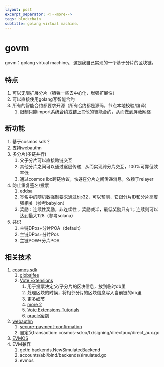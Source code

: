 ```yaml
---
layout: post
excerpt_separator: <!--more-->
tags: blockchain
subtitle: golang virtual machine。
---
```


# govm

govm：golang virtual machine。
这是我自己实现的一个基于分片的区块链。
<!--more-->

## 特点

1. 可以无限扩展分片（牺牲一些去中心化，增强扩展性）
2. 可以直接使用golang写智能合约
3. 所有的智能合约都要求开源（所有合约都是源码，节点本地校验/编译）
   1. 限制只能import系统合约或链上其他的智能合约，从而做到屏蔽网络

## 新功能

1. 基于cosmos sdk？
2. 支持webauthn
3. 多分片(多链并行)
   1. 父子分片可以直接跨链交互
   2. 其他分片之间可以通过逐层传递，从而实现跨分片交互，100%可靠但效率低
   3. 通过cosmos ibc跨链协议，快速在分片之间传递消息，依赖于relayer
4. 防止重复签名/投票
   1. eddsa
   2. 签名中的随机数强制要求通过bip32，可以预测，它跟分片ID和分片高度强相关（参考babylon）
   3. 奖励：连续性奖励，非连续性 ，奖励减半，最低奖励只有1；连续则可以达到最大128（参考solana）
5. 共识
   1. 主链DPos+分片POA（default）
   2. 主链DPos+分片Pos
   3. 主链POW+分片POA

## 相关技术

1. [cosmos sdk](https://docs.cosmos.network/v0.50/)
   1. [globalfee](https://github.com/cosmos/gaia/tree/main/x/globalfee)
   2. [Vote Extensions](https://docs.cosmos.network/main/build/abci/vote-extensions)
      1. 用于投票决定父/子分片的区块信息，放到临时db里
      2. 处理区块的时候，将相邻分片的区块信息写入当前链的db里
      3. [更多细节](https://github.com/cosmos/cosmos-sdk/blob/main/docs/architecture/adr-064-abci-2.0.md#vote-extension-propagation--verification)
      4. [more 2](https://github.com/cosmos/cosmos-sdk/blob/5a733e81dce237fb379f6b8d9c624f1768ca03c6/docs/build/abci/00-introduction.md)
      5. [Vote Extensions Tutorials](https://docs.cosmos.network/v0.50/tutorials/vote-extensions/auction-frontrunning/getting-started)
      6. [oracle案例](https://github.com/cosmos/sdk-tutorials/tree/master/tutorials/oracle)
2. [webauthn](https://www.w3.org/TR/webauthn-2/)
   1. [secure-payment-confirmation](https://www.w3.org/TR/secure-payment-confirmation/)
   2. 自定义transaction: cosmos-sdk:x/tx/signing/directaux/direct_aux.go
3. [EVMOS](https://docs.evmos.org/protocol)
4. EVM兼容
   1. geth: backends.NewSimulatedBackend
   2. accounts/abi/bind/backends/simulated.go
   3. evmos
